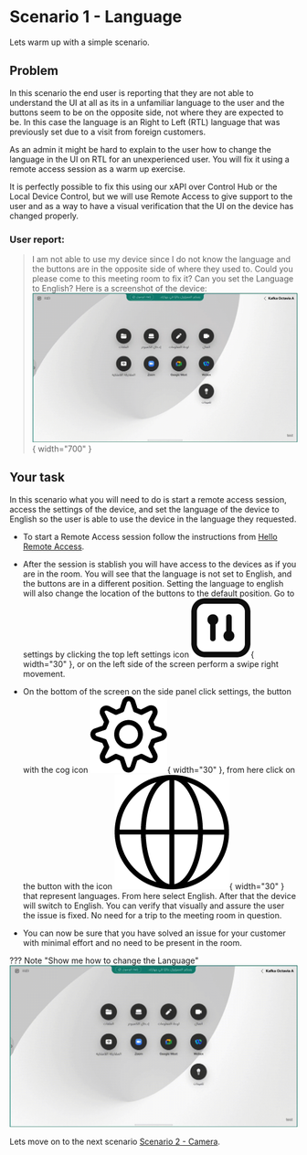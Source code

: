 # Scenario 1 - Language 

Lets warm up with a simple scenario.

## Problem

In this scenario the end user is reporting that they are not able to understand the UI at all as its in a unfamiliar language to the user and the buttons seem to be on the opposite side, not where they are expected to be. In this case the language is an Right to Left (RTL) language that was previously set due to a visit from foreign customers.

As an admin it might be hard to explain to the user how to change the language in the UI on RTL for an unexperienced user. You will fix it using a remote access session as a warm up exercise.

It is perfectly possible to fix this using our xAPI over Control Hub or the Local Device Control, but we will use Remote Access to give support to the user and as a way to have a visual verification that the UI on the device has changed properly.

### User report:

> I am not able to use my device since I do not know the language and the buttons are in the opposite side of where they used to. Could you please come to this meeting room to fix it? Can you set the Language to English?
Here is a screenshot of the device:
![Language Screenshot](./../assets/LanguageScreenshot.jpg){ width="700" }

## Your task

In this scenario what you will need to do is start a remote access session, access the settings of the device, and set the language of the device to English so the user is able to use the device in the language they requested.

- To start a Remote Access session follow the instructions from [Hello Remote Access](./helloRemoteAccess.md).

- After the session is stablish you will have access to the devices as if you are in the room. You will see that the language is not set to English, and the buttons are in a different position. Setting the language to english will also change the location of the buttons to the default position. Go to settings by clicking the top left settings icon ![Control Panel Icon](./../assets/Controlpanel_normal.png){ width="30" }, or on the left side of the screen perform a swipe right movement. 

- On the bottom of the screen on the side panel click settings, the button with the cog icon ![Settings Icon](./../assets/Cogwheel_Black.png){ width="30" }, from here click on the button with the icon ![Language Icon](./../assets/Globe.png){ width="30" } that represent languages. From here select English. After that the device will switch to English. You can verify that visually and assure the user the issue is fixed. No need for a trip to the meeting room in question.

- You can now be sure that you have solved an issue for your customer with minimal effort and no need to be present in the room.



??? Note "Show me how to change the Language"
    ![alt text](./../assets/HowToChangeLanguage.gif)


Lets move on to the next scenario [Scenario 2 - Camera](./cameraScenario.md).
